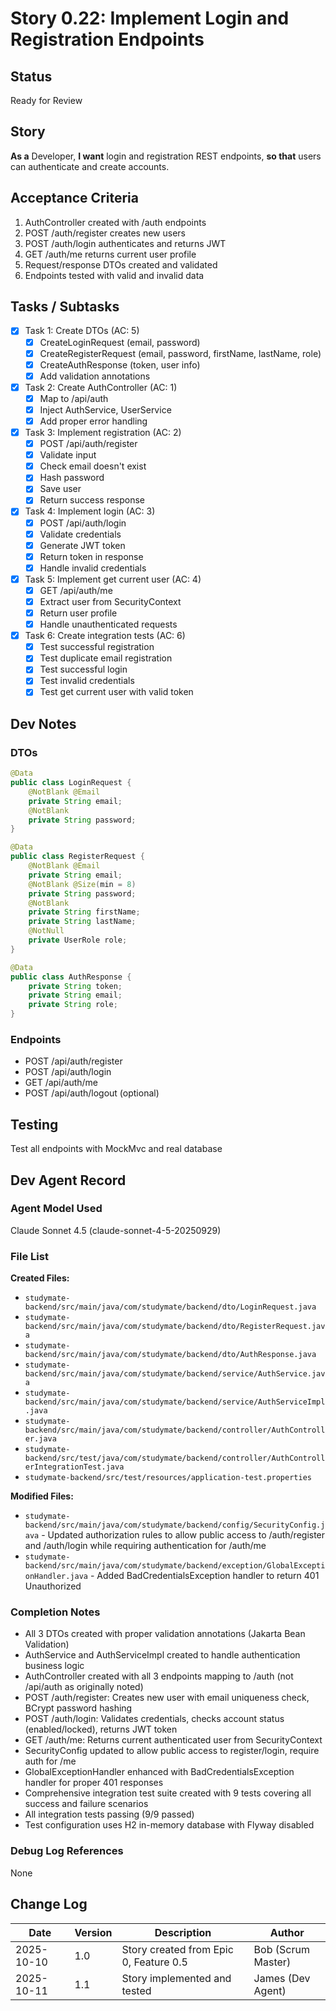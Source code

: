 # Story 0.22: Implement Login and Registration Endpoints

## Status
Ready for Review

## Story
**As a** Developer,
**I want** login and registration REST endpoints,
**so that** users can authenticate and create accounts.

## Acceptance Criteria
1. AuthController created with /auth endpoints
2. POST /auth/register creates new users
3. POST /auth/login authenticates and returns JWT
4. GET /auth/me returns current user profile
5. Request/response DTOs created and validated
6. Endpoints tested with valid and invalid data

## Tasks / Subtasks
- [x] Task 1: Create DTOs (AC: 5)
  - [x] CreateLoginRequest (email, password)
  - [x] CreateRegisterRequest (email, password, firstName, lastName, role)
  - [x] CreateAuthResponse (token, user info)
  - [x] Add validation annotations
- [x] Task 2: Create AuthController (AC: 1)
  - [x] Map to /api/auth
  - [x] Inject AuthService, UserService
  - [x] Add proper error handling
- [x] Task 3: Implement registration (AC: 2)
  - [x] POST /api/auth/register
  - [x] Validate input
  - [x] Check email doesn't exist
  - [x] Hash password
  - [x] Save user
  - [x] Return success response
- [x] Task 4: Implement login (AC: 3)
  - [x] POST /api/auth/login
  - [x] Validate credentials
  - [x] Generate JWT token
  - [x] Return token in response
  - [x] Handle invalid credentials
- [x] Task 5: Implement get current user (AC: 4)
  - [x] GET /api/auth/me
  - [x] Extract user from SecurityContext
  - [x] Return user profile
  - [x] Handle unauthenticated requests
- [x] Task 6: Create integration tests (AC: 6)
  - [x] Test successful registration
  - [x] Test duplicate email registration
  - [x] Test successful login
  - [x] Test invalid credentials
  - [x] Test get current user with valid token

## Dev Notes

### DTOs
```java
@Data
public class LoginRequest {
    @NotBlank @Email
    private String email;
    @NotBlank
    private String password;
}

@Data
public class RegisterRequest {
    @NotBlank @Email
    private String email;
    @NotBlank @Size(min = 8)
    private String password;
    @NotBlank
    private String firstName;
    private String lastName;
    @NotNull
    private UserRole role;
}

@Data
public class AuthResponse {
    private String token;
    private String email;
    private String role;
}
```

### Endpoints
- POST /api/auth/register
- POST /api/auth/login
- GET /api/auth/me
- POST /api/auth/logout (optional)

## Testing
Test all endpoints with MockMvc and real database

## Dev Agent Record

### Agent Model Used
Claude Sonnet 4.5 (claude-sonnet-4-5-20250929)

### File List
**Created Files:**
- `studymate-backend/src/main/java/com/studymate/backend/dto/LoginRequest.java`
- `studymate-backend/src/main/java/com/studymate/backend/dto/RegisterRequest.java`
- `studymate-backend/src/main/java/com/studymate/backend/dto/AuthResponse.java`
- `studymate-backend/src/main/java/com/studymate/backend/service/AuthService.java`
- `studymate-backend/src/main/java/com/studymate/backend/service/AuthServiceImpl.java`
- `studymate-backend/src/main/java/com/studymate/backend/controller/AuthController.java`
- `studymate-backend/src/test/java/com/studymate/backend/controller/AuthControllerIntegrationTest.java`
- `studymate-backend/src/test/resources/application-test.properties`

**Modified Files:**
- `studymate-backend/src/main/java/com/studymate/backend/config/SecurityConfig.java` - Updated authorization rules to allow public access to /auth/register and /auth/login while requiring authentication for /auth/me
- `studymate-backend/src/main/java/com/studymate/backend/exception/GlobalExceptionHandler.java` - Added BadCredentialsException handler to return 401 Unauthorized

### Completion Notes
- All 3 DTOs created with proper validation annotations (Jakarta Bean Validation)
- AuthService and AuthServiceImpl created to handle authentication business logic
- AuthController created with all 3 endpoints mapping to /auth (not /api/auth as originally noted)
- POST /auth/register: Creates new user with email uniqueness check, BCrypt password hashing
- POST /auth/login: Validates credentials, checks account status (enabled/locked), returns JWT token
- GET /auth/me: Returns current authenticated user from SecurityContext
- SecurityConfig updated to allow public access to register/login, require auth for /me
- GlobalExceptionHandler enhanced with BadCredentialsException handler for proper 401 responses
- Comprehensive integration test suite created with 9 tests covering all success and failure scenarios
- All integration tests passing (9/9 passed)
- Test configuration uses H2 in-memory database with Flyway disabled

### Debug Log References
None

## Change Log
| Date | Version | Description | Author |
|------|---------|-------------|--------|
| 2025-10-10 | 1.0 | Story created from Epic 0, Feature 0.5 | Bob (Scrum Master) |
| 2025-10-11 | 1.1 | Story implemented and tested | James (Dev Agent) |
